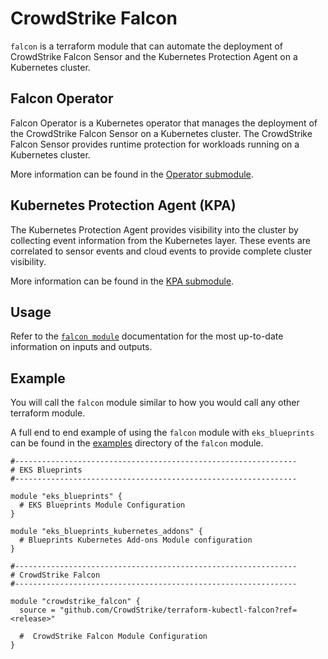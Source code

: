 # CrowdStrike Falcon

`falcon` is a terraform module that can automate the deployment of CrowdStrike Falcon Sensor and the Kubernetes Protection Agent on a Kubernetes cluster.

## Falcon Operator
Falcon Operator is a Kubernetes operator that manages the deployment of the CrowdStrike Falcon Sensor on a Kubernetes cluster. The CrowdStrike Falcon Sensor provides runtime protection for workloads running on a Kubernetes cluster.

More information can be found in the [Operator submodule](https://github.com/CrowdStrike/terraform-kubectl-falcon/blob/main/modules/operator/README.md).

## Kubernetes Protection Agent (KPA)

The Kubernetes Protection Agent provides visibility into the cluster by collecting event information from the Kubernetes layer. These events are correlated to sensor events and cloud events to provide complete cluster visibility.

More information can be found in the [KPA submodule](https://github.com/CrowdStrike/terraform-kubectl-falcon/blob/main/modules/k8s-protection-agent/README.md).

## Usage

Refer to the [`falcon module`](https://github.com/CrowdStrike/terraform-kubectl-falcon) documentation for the most up-to-date information on inputs and outputs.

## Example

You will call the `falcon` module similar to how you would call any other terraform module. 

A full end to end example of using the `falcon` module with `eks_blueprints` can be found in the [examples](https://github.com/CrowdStrike/terraform-kubectl-falcon/tree/v0.1.0/examples/aws-eks-blueprint-example) directory of the `falcon` module.

```hcl
#---------------------------------------------------------------
# EKS Blueprints
#---------------------------------------------------------------

module "eks_blueprints" {
  # EKS Blueprints Module Configuration
}

module "eks_blueprints_kubernetes_addons" {
  # Blueprints Kubernetes Add-ons Module configuration
}

#---------------------------------------------------------------
# CrowdStrike Falcon
#---------------------------------------------------------------

module "crowdstrike_falcon" {
  source = "github.com/CrowdStrike/terraform-kubectl-falcon?ref=<release>"

  #  CrowdStrike Falcon Module Configuration
}
```